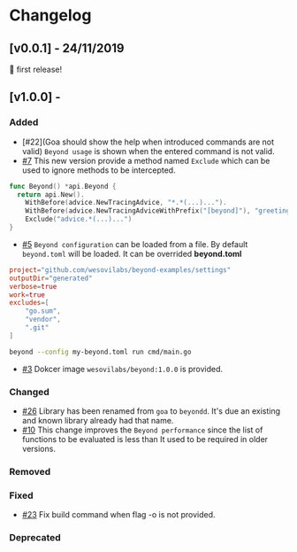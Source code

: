 # Changelog

## [v0.0.1] - 24/11/2019 

🎉 first release!

## [v1.0.0] - 

### Added
- [#22](Goa should show the help when introduced commands are not valid) `Beyond usage` is
shown when the entered command is not valid. 
- [#7](https://github.com/wesovilabs/beyond/issues/7) This new version provide a method named `Exclude`
which can be used to ignore methods to be intercepted.
```go
func Beyond() *api.Beyond {
  return api.New().
    WithBefore(advice.NewTracingAdvice, "*.*(...)...").
    WithBefore(advice.NewTracingAdviceWithPrefix("[beyond]"), "greeting.Bye(...)...").
    Exclude("advice.*(...)...")
}
```
- [#5](https://github.com/wesovilabs/beyond/issues/5) `Beyond configuration` can be loaded from a
file. By default `beyond.toml` will be loaded. It can be overrided 
**beyond.toml**
```toml
project="github.com/wesovilabs/beyond-examples/settings"
outputDir="generated"
verbose=true
work=true
excludes=[
    "go.sum",
    "vendor",
    ".git"
]
```
```sh
beyond --config my-beyond.toml run cmd/main.go
```
- [#3](https://github.com/wesovilabs/beyond/issues?q=is%3Aissue+is%3Aclosed+milestone%3Av0.0.2+label%3Aenhancement)
Dokcer image `wesovilabs/beyond:1.0.0` is provided.

### Changed
- [#26](https://github.com/wesovilabs/beyond/issues/26) Library has been renamed from `goa` to `beyondd`. 
It's due an existing and known library already had that name.
- [#10](https://github.com/wesovilabs/beyond/issues/10) This change improves the `Beyond performance` since
the list of functions to be evaluated is less than It used to be required in older versions.

### Removed

### Fixed
- [#23](https://github.com/wesovilabs/beyond/issues/23) Fix build command when flag -o is not provided.


### Deprecated

 
